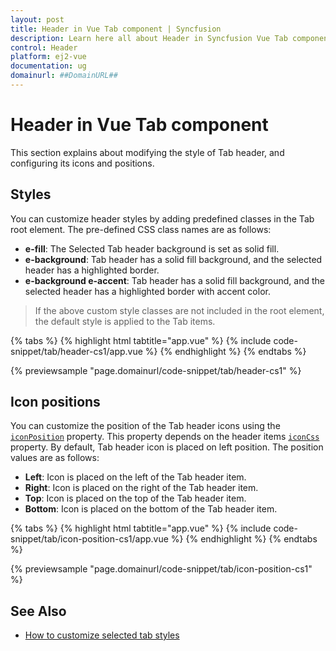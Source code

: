 ```yaml
---
layout: post
title: Header in Vue Tab component | Syncfusion
description: Learn here all about Header in Syncfusion Vue Tab component of Syncfusion Essential JS 2 and more.
control: Header 
platform: ej2-vue
documentation: ug
domainurl: ##DomainURL##
---
```


# Header in Vue Tab component

This section explains about modifying the style of Tab header, and configuring its icons and positions.

## Styles

You can customize header styles by adding predefined classes in the Tab root element. The pre-defined CSS class names are as follows:

* **e-fill**: The Selected Tab header background is set as solid fill.
* **e-background**: Tab header has a solid fill background, and the selected header has a highlighted border.
* **e-background e-accent**: Tab header has a solid fill background, and the selected header has a highlighted border with accent color.

> If the above custom style classes are not included in the root element, the default style is applied to the Tab items.

{% tabs %}
{% highlight html tabtitle="app.vue" %}
{% include code-snippet/tab/header-cs1/app.vue %}
{% endhighlight %}
{% endtabs %}
        
{% previewsample "page.domainurl/code-snippet/tab/header-cs1" %}

## Icon positions

You can customize the position of the Tab header icons using the [`iconPosition`](https://ej2.syncfusion.com/vue/documentation/api/tab/header#iconposition) property.  This property depends on the header items [`iconCss`](https://ej2.syncfusion.com/vue/documentation/api/tab/header#iconcss) property.  By default, Tab header icon is placed on left position.  The position values are as follows:

* **Left**: Icon is placed on the left of the Tab header item.
* **Right**: Icon is placed on the right of the Tab header item.
* **Top**: Icon is placed on the top of the Tab header item.
* **Bottom**: Icon is placed on the bottom of the Tab header item.

{% tabs %}
{% highlight html tabtitle="app.vue" %}
{% include code-snippet/tab/icon-position-cs1/app.vue %}
{% endhighlight %}
{% endtabs %}
        
{% previewsample "page.domainurl/code-snippet/tab/icon-position-cs1" %}

## See Also

* [How to customize selected tab styles](./how-to/customize-selected-tab-styles/)
